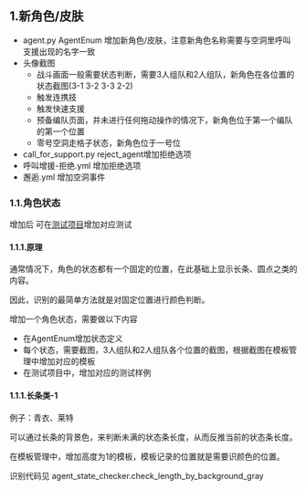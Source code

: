 ## 1.新角色/皮肤

- agent.py AgentEnum 增加新角色/皮肤，注意新角色名称需要与空洞里呼叫支援出现的名字一致
- 头像截图
  - 战斗画面一般需要状态判断，需要3人组队和2人组队，新角色在各位置的状态截图(3-1 3-2 3-3 2-2)
  - 触发连携技
  - 触发快速支援
  - 预备编队页面，并未进行任何拖动操作的情况下，新角色位于第一个编队的第一个位置
  - 零号空洞走格子状态，新角色位于一号位
- call_for_support.py reject_agent增加拒绝选项
- 呼叫增援-拒绝.yml 增加拒绝选项
- 邂逅.yml 增加空洞事件

### 1.1.角色状态

增加后 可在[测试项目](https://github.com/DoctorReid/zzz-od-test/tree/main/test/auto_battle/agent_state_checker)增加对应测试

#### 1.1.1.原理

通常情况下，角色的状态都有一个固定的位置，在此基础上显示长条、圆点之类的内容。

因此，识别的最简单方法就是对固定位置进行颜色判断。

增加一个角色状态，需要做以下内容

- 在AgentEnum增加状态定义
- 每个状态，需要截图，3人组队和2人组队各个位置的截图，根据截图在模板管理中增加对应的模板
- 在测试项目中，增加对应的测试样例

#### 1.1.1.长条类-1

例子：青衣、莱特

可以通过长条的背景色，来判断未满的状态条长度，从而反推当前的状态条长度。

在模板管理中，增加高度为1的模板，模板记录的位置就是需要识颜色的位置。

识别代码见 agent_state_checker.check_length_by_background_gray

